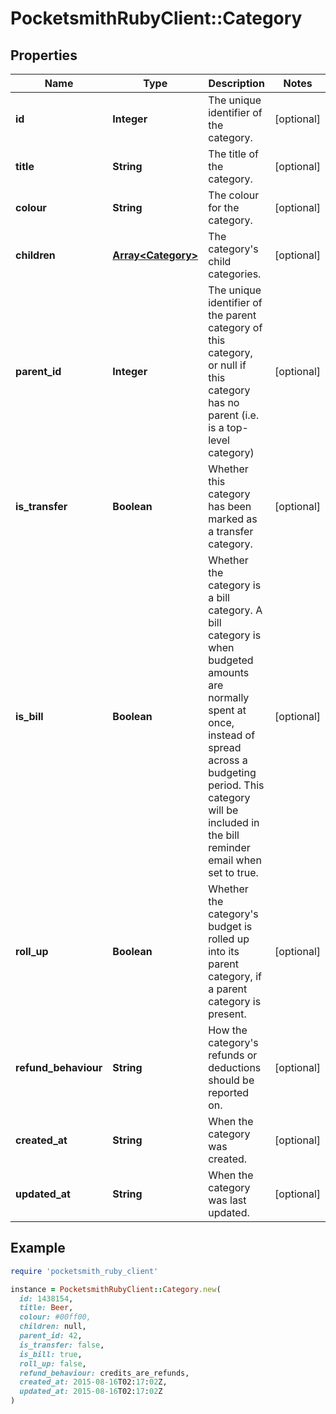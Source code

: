 # PocketsmithRubyClient::Category

## Properties

| Name | Type | Description | Notes |
| ---- | ---- | ----------- | ----- |
| **id** | **Integer** | The unique identifier of the category. | [optional] |
| **title** | **String** | The title of the category. | [optional] |
| **colour** | **String** | The colour for the category. | [optional] |
| **children** | [**Array&lt;Category&gt;**](Category.md) | The category&#39;s child categories. | [optional] |
| **parent_id** | **Integer** | The unique identifier of the parent category of this category, or null if this category has no parent (i.e. is a top-level category) | [optional] |
| **is_transfer** | **Boolean** | Whether this category has been marked as a transfer category. | [optional] |
| **is_bill** | **Boolean** | Whether the category is a bill category. A bill category is when budgeted amounts are normally spent at once, instead of spread across a budgeting period. This category will be included in the bill reminder email when set to true. | [optional] |
| **roll_up** | **Boolean** | Whether the category&#39;s budget is rolled up into its parent category, if a parent category is present. | [optional] |
| **refund_behaviour** | **String** | How the category&#39;s refunds or deductions should be reported on. | [optional] |
| **created_at** | **String** | When the category was created. | [optional] |
| **updated_at** | **String** | When the category was last updated. | [optional] |

## Example

```ruby
require 'pocketsmith_ruby_client'

instance = PocketsmithRubyClient::Category.new(
  id: 1438154,
  title: Beer,
  colour: #00ff00,
  children: null,
  parent_id: 42,
  is_transfer: false,
  is_bill: true,
  roll_up: false,
  refund_behaviour: credits_are_refunds,
  created_at: 2015-08-16T02:17:02Z,
  updated_at: 2015-08-16T02:17:02Z
)
```


